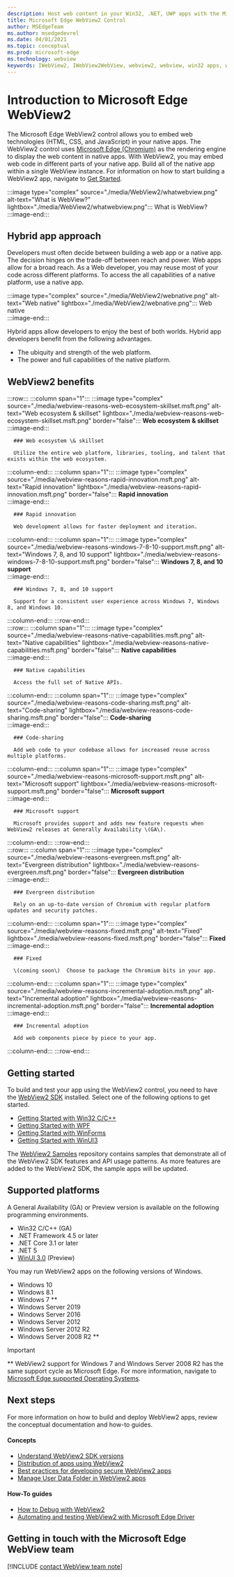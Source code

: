 ```yaml
---
description: Host web content in your Win32, .NET, UWP apps with the Microsoft Edge WebView2 control
title: Microsoft Edge WebView2 Control
author: MSEdgeTeam
ms.author: msedgedevrel
ms.date: 04/01/2021
ms.topic: conceptual
ms.prod: microsoft-edge
ms.technology: webview
keywords: IWebView2, IWebView2WebView, webview2, webview, win32 apps, win32, edge, ICoreWebView2, CoreWebView2, ICoreWebView2Host, browser control, edge html, Windows Forms, WinForms, WPF, .NET, WinUI, Project Reunion
---
```

# Introduction to Microsoft Edge WebView2  

The Microsoft Edge WebView2 control allows you to embed web technologies \(HTML, CSS, and JavaScript\) in your native apps.  The WebView2 control uses [Microsoft Edge (Chromium)][MicrosoftedgeinsiderMain] as the rendering engine to display the web content in native apps.  With WebView2, you may embed web code in different parts of your native app.  Build all of the native app within a single WebView instance.  For information on how to start building a WebView2 app, navigate to [Get Started](#getting-started).  

:::image type="complex" source="./media/WebView2/whatwebview.png" alt-text="What is WebView?" lightbox="./media/WebView2/whatwebview.png":::
   What is WebView?  
:::image-end:::  

## Hybrid app approach  

Developers must often decide between building a web app or a native app.  The decision hinges on the trade-off between reach and power.  Web apps allow for a broad reach.  As a Web developer, you may reuse most of your code across different platforms.  To access the all capabilities of a native platform, use a native app.  

:::image type="complex" source="./media/WebView2/webnative.png" alt-text="Web native" lightbox="./media/WebView2/webnative.png":::
   Web native  
:::image-end:::  

Hybrid apps allow developers to enjoy the best of both worlds.  Hybrid app developers benefit from the following advantages.  

*   The ubiquity and strength of the web platform.  
*   The power and full capabilities of the native platform.  
    
## WebView2 benefits   

<!--  
:::image type="complex" source="./media/WebView2/webviewreasons.png" alt-text="WebView reasons" lightbox="./media/WebView2/webviewreasons.png":::
   WebView reasons  
:::image-end:::  
-->  

:::row:::
   :::column span="1":::
      :::image type="complex" source="./media/webview-reasons-web-ecosystem-skillset.msft.png" alt-text="Web ecosystem & skillset" lightbox="./media/webview-reasons-web-ecosystem-skillset.msft.png" border="false":::
         **Web ecosystem \& skillset**
      :::image-end:::  

      ### Web ecosystem \& skillset  

      Utilize the entire web platform, libraries, tooling, and talent that exists within the web ecosystem.  
   :::column-end:::
   :::column span="1":::
      :::image type="complex" source="./media/webview-reasons-rapid-innovation.msft.png" alt-text="Rapid innovation" lightbox="./media/webview-reasons-rapid-innovation.msft.png" border="false":::
         **Rapid innovation**  
      :::image-end:::  

      ### Rapid innovation  

      Web development allows for faster deployment and iteration.  
   :::column-end:::
   :::column span="1":::
      :::image type="complex" source="./media/webview-reasons-windows-7-8-10-support.msft.png" alt-text="Windows 7, 8, and 10 support" lightbox="./media/webview-reasons-windows-7-8-10-support.msft.png" border="false":::
         **Windows 7, 8, and 10 support**  
      :::image-end:::  

      ### Windows 7, 8, and 10 support  

      Support for a consistent user experience across Windows 7, Windows 8, and Windows 10.  
   :::column-end:::
:::row-end:::  
:::row:::
   :::column span="1":::
      :::image type="complex" source="./media/webview-reasons-native-capabilities.msft.png" alt-text="Native capabilities" lightbox="./media/webview-reasons-native-capabilities.msft.png" border="false":::
         **Native capabilities**  
      :::image-end:::  

      ### Native capabilities  

      Access the full set of Native APIs.  
   :::column-end:::
   :::column span="1":::
      :::image type="complex" source="./media/webview-reasons-code-sharing.msft.png" alt-text="Code-sharing" lightbox="./media/webview-reasons-code-sharing.msft.png" border="false":::
         **Code-sharing**  
      :::image-end:::  

      ### Code-sharing  

      Add web code to your codebase allows for increased reuse across multiple platforms.  
   :::column-end:::
   :::column span="1":::
      :::image type="complex" source="./media/webview-reasons-microsoft-support.msft.png" alt-text="Microsoft support" lightbox="./media/webview-reasons-microsoft-support.msft.png" border="false":::
         **Microsoft support**  
      :::image-end:::  

      ### Microsoft support  

      Microsoft provides support and adds new feature requests when WebView2 releases at Generally Availability \(GA\).  
   :::column-end:::
:::row-end:::  
:::row:::
   :::column span="1":::
      :::image type="complex" source="./media/webview-reasons-evergreen.msft.png" alt-text="Evergreen distribution" lightbox="./media/webview-reasons-evergreen.msft.png" border="false":::
         **Evergreen distribution**  
      :::image-end:::  

      ### Evergreen distribution  

      Rely on an up-to-date version of Chromium with regular platform updates and security patches.  
   :::column-end:::
   :::column span="1":::
      :::image type="complex" source="./media/webview-reasons-fixed.msft.png" alt-text="Fixed" lightbox="./media/webview-reasons-fixed.msft.png" border="false":::
         **Fixed**  
      :::image-end:::  

      ### Fixed  

      \(coming soon\)  Choose to package the Chromium bits in your app.  
   :::column-end:::
   :::column span="1":::
      :::image type="complex" source="./media/webview-reasons-incremental-adoption.msft.png" alt-text="Incremental adoption" lightbox="./media/webview-reasons-incremental-adoption.msft.png" border="false":::
         **Incremental adoption**  
      :::image-end:::  

      ### Incremental adoption  

      Add web components piece by piece to your app.  
   :::column-end:::
:::row-end:::  

## Getting started  

To build and test your app using the WebView2 control, you need to have <!--both [Microsoft Edge (Chromium)][MicrosoftedgeinsiderDownload] and  -->the [WebView2 SDK][NugetPackagesMicrosoftWebWebView2] installed.  Select one of the following options to get started.  

*   [Getting Started with Win32 C/C++][Webview2GettingstartedWin32]  
*   [Getting Started with WPF][Webview2GettingstartedWpf]  
*   [Getting Started with WinForms][Webview2GettingstartedWinforms]  
*   [Getting Started with WinUI3][Webview2GettingstartedWinui]  

The [WebView2 Samples][GithubMicrosoftedgeWebview2samples] repository contains samples that demonstrate all of the WebView2 SDK features and API usage patterns.  As more features are added to the WebView2 SDK, the sample apps will be updated.  

## Supported platforms  

A General Availability \(GA\) or Preview version is available on the following programming environments.  

*   Win32 C/C++ \(GA\)  
*   .NET Framework 4.5 or later  
*   .NET Core 3.1 or later  
*   .NET 5  
*   [WinUI 3.0][UwpToolkitsWinui3] \(Preview\)  

You may run WebView2 apps on the following versions of Windows.  

*   Windows 10  
*   Windows 8.1  
*   Windows 7 \*\*  
*   Windows Server 2019  
*   Windows Server 2016  
*   Windows Server 2012  
*   Windows Server 2012 R2  
*   Windows Server 2008 R2 \*\*  

> [!IMPORTANT]
> \*\* WebView2 support for Windows 7 and Windows Server 2008 R2 has the same support cycle as Microsoft Edge.  For more information, navigate to [Microsoft Edge supported Operating Systems][DeployedgeMicrosoftEdgeSupportedOS].  

## Next steps  

For more information on how to build and deploy WebView2 apps, review the conceptual documentation and how-to guides.  

#### Concepts  

*   [Understand WebView2 SDK versions][Webview2ConceptsVersioning]  
*   [Distribution of apps using WebView2][Webview2ConceptsDistribution]  
*   [Best practices for developing secure WebView2 apps][Webview2ConceptsSecurity]  
*   [Manage User Data Folder in WebView2 apps][Webview2ConceptsUserdatafolder]  
 
#### How-To guides  

*   [How to Debug with WebView2][Webview2HowtoDebug]  
*   [Automating and testing WebView2 with Microsoft Edge Driver][Webview2HowtoWebdriver]  

## Getting in touch with the Microsoft Edge WebView team  

[!INCLUDE [contact WebView team note](./includes/contact-webview-team-note.md)]  

<!-- links -->  

[Webview2ConceptsDistribution]: ./concepts/distribution.md "Distribution of apps using WebView2 | Microsoft Docs"  
[Webview2ConceptsSecurity]: ./concepts/security.md "Best practices for developing secure WebView2 apps | Microsoft Docs"  
[Webview2ConceptsUserdatafolder]: ./concepts/userdatafolder.md "Managing the User Data Folder | Microsoft Docs"  
[Webview2ConceptsVersioning]: ./concepts/versioning.md "Understand WebView2 SDK versions | Microsoft Docs"  
[Webview2GettingstartedWin32]: ./gettingstarted/win32.md "Getting started with WebView2 | Microsoft Docs"  
[Webview2GettingstartedWinforms]: ./gettingstarted/winforms.md "Getting started with WebView2 in Windows Forms apps (Preview) | Microsoft Docs"  
[Webview2GettingstartedWinui]: ./gettingstarted/winui.md "Getting started with WebView2 in WinUI3 (Preview) | Microsoft Docs"  
[Webview2GettingstartedWpf]: ./gettingstarted/wpf.md "Getting started with WebView2 in WPF (Preview) | Microsoft Docs"  
[Webview2HowtoDebug]: ./howto/debug.md "How to Debug with WebView2 | Microsoft Docs"  
[Webview2HowtoWebdriver]: ./howto/webdriver.md "Automating and testing WebView2 with Microsoft Edge Driver | Microsoft Docs"  
[Webview2Releasenotes]: ./releasenotes.md "Release notes for WebView2 SDK | Microsoft Docs"  

[UwpToolkitsWinui3]: /uwp/toolkits/winui3/index "Windows UI Library 3 Preview 2 (July 2020) | Microsoft Docs"  

[DeployedgeMicrosoftEdgeSupportedOS]: /deployedge/microsoft-edge-supported-operating-systems "Microsoft Edge supported Operating Systems | Microsoft Docs"  

[GithubMicrosoftedgeWebview2samples]: https://github.com/MicrosoftEdge/WebView2Samples "WebView2 Samples - MicrosoftEdge/WebView2Samples | GitHub"  
[GithubMicrosoftedgeWebviewfeddback]: https://github.com/MicrosoftEdge/WebViewFeedback "WebView Feedback - MicrosoftEdge/WebViewFeedback | GitHub"  

[MicrosoftedgeinsiderMain]: https://www.microsoftedgeinsider.com "Microsoft Edge Insider"  
[MicrosoftedgeinsiderDownload]: https://www.microsoftedgeinsider.com/download "Download Microsoft Edge Insider"  

[NugetPackagesMicrosoftWebWebView2]: https://www.nuget.org/packages/Microsoft.Web.WebView2 "Microsoft.Web.WebView2 | NuGet Gallery"  
